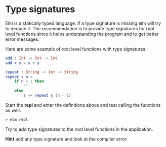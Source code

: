 # Type signatures

Elm is a statically typed language. If a type signature is missing elm will try to deduce it. The recommendation is to provide type signatures for root level functions since it helps understanding the program and to get better error messages.

Here are some example of root level functions with type signatures.

```elm
add : Int -> Int -> Int
add x y = x + y

repeat : String -> Int -> String
repeat s n = 
    if n < 1 then 
        ""
    else
        s ++ repeat s (n - 1)
```

Start the **repl** and enter the definitions above and test calling the functions as well.

```cmd
> elm repl
```

Try to add type signatures to the root level functions in the application.

**Hint** add any type signature and look at the compiler error.